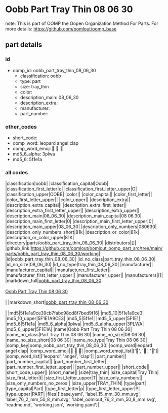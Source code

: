 # Oobb Part Tray Thin 08 06 30  

note: This is part of OOMP the Oopen Organization Method For Parts. For more details: https://github.com/oomlout/oomp_base

##  part details





### id
* oomp_id: oobb_part_tray_thin_08_06_30
  * classification: oobb
  * type: part
  * size: tray_thin
  * color: 
  * description_main: 08_06_30
  * description_extra: 
  * manufacturer: 
  * part_number: 

### other_codes
* short_code: 
* oomp_word: leopard angel clap
* oomp_word_emoji :leopard: :angel: :clap:
* md5_6_alpha: 3plwa
* md5_6: 5f1e1a

### all codes 
|classification|oobb|
|classification_capital|Oobb|
|classification_first_letter|o|
|classification_first_letter_upper|O|
|classification_upper|OOBB|
|color||
|color_capital||
|color_first_letter||
|color_first_letter_upper||
|color_upper||
|description_extra||
|description_extra_capital||
|description_extra_first_letter||
|description_extra_first_letter_upper||
|description_extra_upper||
|description_main|08_06_30|
|description_main_capital|08 06.30|
|description_main_first_letter|0|
|description_main_first_letter_upper|0|
|description_main_upper|08_06_30|
|description_only_numbers|080630|
|description_only_numbers_short|81k|
|description_or_color|81k|
|description_or_color_upper|81K|
|directory|parts/oobb_part_tray_thin_08_06_30|
|distributors|[]|
|github_link|https://github.com/oomlout/oomlout_oomp_part_src/tree/main/parts/oobb_part_tray_thin_08_06_30/working|
|id|oobb_part_tray_thin_08_06_30|
|id_no_class|part_tray_thin_08_06_30|
|id_no_size|08_06_30|
|id_no_type|tray_thin_08_06_30|
|manufacturer||
|manufacturer_capital||
|manufacturer_first_letter||
|manufacturer_first_letter_upper||
|manufacturer_upper||
|manufacturers|[]|
|markdown_full|[oobb_part_tray_thin_08_06_30](https://github.com/oomlout/oomlout_oomp_part_src/tree/main/parts/oobb_part_tray_thin_08_06_30/working)<br>[](https://github.com/oomlout/oomlout_oomp_part_src/tree/main/parts/oobb_part_tray_thin_08_06_30/working)<br>[Oobb Part Tray Thin 08 06 30](https://github.com/oomlout/oomlout_oomp_part_src/tree/main/parts/oobb_part_tray_thin_08_06_30/working)<br><br>|
|markdown_short|[oobb_part_tray_thin_08_06_30](https://github.com/oomlout/oomlout_oomp_part_src/tree/main/parts/oobb_part_tray_thin_08_06_30/working)<br><br>|
|md5|5f1e1a9ce39cb7fabc98cd8f7bed9f16|
|md5_10|5f1e1a9ce3|
|md5_10_upper|5F1E1A9CE3|
|md5_5|5f1e1|
|md5_5_upper|5F1E1|
|md5_6|5f1e1a|
|md5_6_alpha|3plwa|
|md5_6_alpha_upper|3PLWA|
|md5_6_upper|5F1E1A|
|name|Oobb Part Tray Thin 08 06 30|
|name_no_class|Part Tray Thin 08 06 30|
|name_no_size|08 06 30|
|name_no_size_short|08 06 30|
|name_no_type|Tray Thin 08 06 30|
|oomp_key|oomp_oobb_part_tray_thin_08_06_30|
|oomp_word|leopard angel clap|
|oomp_word_emoji|:leopard: :angel: :clap:|
|oomp_word_emoji_list|[':leopard:', ':angel:', ':clap:']|
|oomp_word_list|['leopard', 'angel', 'clap']|
|part_number||
|part_number_capital||
|part_number_first_letter||
|part_number_first_letter_upper||
|part_number_upper||
|short_code||
|short_code_upper||
|short_name||
|size|tray_thin|
|size_capital|Tray Thin|
|size_first_letter|t|
|size_first_letter_upper|T|
|size_only_numbers||
|size_only_numbers_no_zeros||
|size_upper|TRAY_THIN|
|type|part|
|type_capital|Part|
|type_first_letter|p|
|type_first_letter_upper|P|
|type_upper|PART|
|files|['base.yaml', 'label_15_mm_30_mm.svg', 'label_76_2_mm_50_8_mm.svg', 'label_oomlout_76_2_mm_50_8_mm.svg', 'readme.md', 'working.json', 'working.yaml']|
